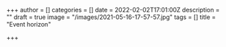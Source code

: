 +++
author = []
categories = []
date = 2022-02-02T17:01:00Z
description = ""
draft = true
image = "/images/2021-05-16-17-57-57.jpg"
tags = []
title = "Event horizon"

+++
